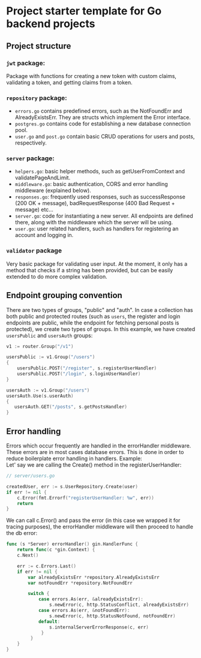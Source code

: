 # Project starter template for Go backend projects

## Project structure
### `jwt` package:
Package with functions for creating a new token with custom claims, validating a token, and getting claims from a token.

### `repository` package:
- `errors.go` contains predefined errors, such as the NotFoundErr and AlreadyExistsErr. They are structs which implement the Error interface.
- `postgres.go` contains code for establishing a new database connection pool.
- `user.go` and `post.go` contain basic CRUD operations for users and posts, respectively.

### `server` package:
- `helpers.go`: basic helper methods, such as getUserFromContext and validatePageAndLimit.
- `middleware.go`: basic authentication, CORS and error handling middleware (explained below).
- `responses.go`: frequently used responses, such as successResponse (200 OK + message), badRequestResponse (400 Bad Request + message) etc...
- `server.go`: code for instantiating a new server. All endpoints are defined there, along with the middleware which the server will be using.
- `user.go`: user related handlers, such as handlers for registering an account and logging in.

### `validator` package
Very basic package for validating user input. At the moment, it only has a method that checks if a string has been provided, but can be easily extended to do more complex validation.

## Endpoint grouping convention
There are two types of groups, "public" and "auth". In case a collection has both public and protected routes (such as `users`, the register and login endpoints are public,
while the endpoint for fetching personal posts is protected), we create two types of groups. In this example, we have created `usersPublic` and `usersAuth` groups:

```Go
v1 := router.Group("/v1")

usersPublic := v1.Group("/users")
{
    usersPublic.POST("/register", s.registerUserHandler)
    usersPublic.POST("/login", s.loginUserHandler)
}

usersAuth := v1.Group("/users")
usersAuth.Use(s.userAuth)
{
   usersAuth.GET("/posts", s.getPostsHandler)
}
```

## Error handling
Errors which occur frequently are handled in the errorHandler middleware. These errors are in most cases database errors. 
This is done in order to reduce boilerplate error handling in handlers. Example:\
Let' say we are calling the Create() method in the registerUserHandler:


```Go
// server/users.go

createdUser, err := s.UserRepository.Create(user)
if err != nil {
    c.Error(fmt.Errorf("registerUserHandler: %w", err))
    return
}
```

We can call c.Error() and pass the error (in this case we wrapped it for tracing purposes), the errorHandler middleware will then proceed to handle the db error:

```Go
func (s *Server) errorHandler() gin.HandlerFunc {
    return func(c *gin.Context) {
    c.Next()

    err := c.Errors.Last()
    if err != nil {
        var alreadyExistsErr *repository.AlreadyExistsErr
        var notFoundErr *repository.NotFoundErr

        switch {
            case errors.As(err, &alreadyExistsErr):
                s.newError(c, http.StatusConflict, alreadyExistsErr)
            case errors.As(err, &notFoundErr):
                s.newError(c, http.StatusNotFound, notFoundErr)
            default:
                s.internalServerErrorResponse(c, err)
             }
         }
    }
}
```
